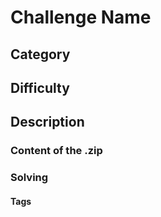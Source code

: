 # Challenge Name

## Category

## Difficulty



## Description



### Content of the .zip



### Solving





#### Tags
